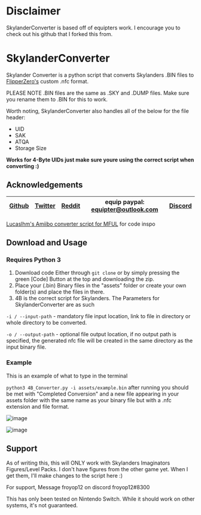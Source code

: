 # Disclaimer

SkylanderConverter is based off of equipters work. I encourage you to check out his github that I forked this from.

# SkylanderConverter
Skylander Converter is a python script that converts Skylanders .BIN files to [FlipperZero's](https://flipperzero.one/) custom .nfc format. 

PLEASE NOTE .BIN files are the same as .SKY and .DUMP files. Make sure you rename them to .BIN for this to work.

Worth noting, SkylanderConverter also handles all of the below for the file header:
- UID
- SAK
- ATQA
- Storage Size 

**Works for 4-Byte UIDs just make sure youre using the correct script when converting :)**
  

## Acknowledgements
| [Github](https://github.com/equipter) | [Twitter](https://twitter.com/Equip0x80) | [Reddit](https://www.reddit.com/user/equipter) | equip paypal: equipter@outlook.com | [Discord](https://discord.gg/e9XzfG5nV5) |
| :---: | :---: | :---: | :---: | :---: |

 [Lucaslhm's Amiibo converter script for MFUL](https://github.com/Lucaslhm/AmiiboFlipperConverter) for code inspo

## Download and Usage
### **Requires Python 3**

1. Download code Either through `git clone` or by simply pressing the green [Code] Button at the top and downloading the zip. 
2. Place your (.bin) Binary files in the "assets" folder or create your own folder(s) and place the files in there. 
3. 4B is the correct script for Skylanders.
The Parameters for SkylanderConverter are as such 

`-i / --input-path` - mandatory file input location, link to file in directory or whole directory to be converted. 

`-o / --output-path` - optional file output location, if no output path is specified, the generated nfc file will be created in the same directory as the input binary file. 

### Example
This is an example of what to type in the terminal

`python3 4B_Converter.py -i assets/example.bin`
after running you should be met with "Completed Conversion" and a new file appearing in your assets folder with the same name as your binary file but with a .nfc extension and file format. 

![image](https://user-images.githubusercontent.com/72751518/182514125-be1aedb1-59e9-4994-906a-df83f36c0f66.png)

![image](https://user-images.githubusercontent.com/72751518/182514195-c766ca6a-234f-43e9-a779-fce67894f5e6.png)




## Support

As of writing this, this will ONLY work with Skylanders Imaginators Figures/Level Packs. I don't have figures from the other game yet. When I get them, I'll make changes to the script here :)

For support, Message froyop12 on discord froyop12#8300

This has only been tested on Nintendo Switch. While it should work on other systems, it's not guaranteed.



